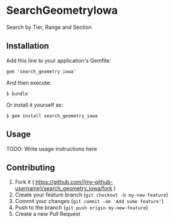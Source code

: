 # SearchGeometryIowa

Search by Tier, Range and Section

## Installation

Add this line to your application's Gemfile:

    gem 'search_geometry_iowa'

And then execute:

    $ bundle

Or install it yourself as:

    $ gem install search_geometry_iowa

## Usage

TODO: Write usage instructions here

## Contributing

1. Fork it ( https://github.com/[my-github-username]/search_geometry_iowa/fork )
2. Create your feature branch (`git checkout -b my-new-feature`)
3. Commit your changes (`git commit -am 'Add some feature'`)
4. Push to the branch (`git push origin my-new-feature`)
5. Create a new Pull Request
